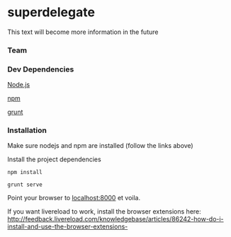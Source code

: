 superdelegate
======
This text will become more information in the future


### Team

### Dev Dependencies

[Node.js](http://nodejs.org/)

[npm](https://www.npmjs.org/)

[grunt](https://www.gruntjs.com/)


### Installation

Make sure nodejs and npm are installed (follow the links above)

Install the project dependencies
```
npm install
```

```
grunt serve
```

Point your browser to [localhost:8000](localhost:8000) et voila.

If you want livereload to work, install the browser extensions here: http://feedback.livereload.com/knowledgebase/articles/86242-how-do-i-install-and-use-the-browser-extensions-
